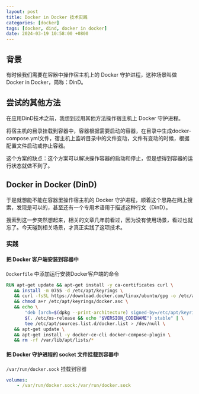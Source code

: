 ```yaml
---
layout: post
title: Docker in Docker 技术实践
categories: [docker]
tags: [docker, dind, docker in docker]
date: 2024-03-19 10:58:00 +0800
---
```

## 背景

有时候我们需要在容器中操作宿主机上的 Docker 守护进程，这种场景叫做 Docker in Docker，简称：DinD。

## 尝试的其他方法

在应用DinD技术之前，我想到过用其他方法操作宿主机上 Docker 守护进程。

将宿主机的目录挂载到容器中，容器根据需要启动的容器，在目录中生成docker-compose.yml文件，宿主机上监听目录中的文件变动，文件有变动的时候，根据配置文件启动或停止容器。

这个方案的缺点：这个方案可以解决操作容器的启动和停止，但是想得到容器的运行状态就做不到了。

## Docker in Docker (DinD)

于是就想能不能在容器里操作宿主机的 Docker 守护进程，顺着这个思路在网上搜索，发现是可以的，甚至还有一个专用术语用于描述这种行文（DinD）。

搜索到这一步突然想起来，相关的文章几年前看过，因为没有使用场景，看过也就忘了。今天碰到相关场景，才真正实践了这项技术。

### 实践

#### 把 Docker 客户端安装到容器中

`Dockerfile` 中添加运行安装Docker客户端的命令

```Dockerfile
RUN apt-get update && apt-get install -y ca-certificates curl \
   && install -m 0755 -d /etc/apt/keyrings \
   && curl -fsSL https://download.docker.com/linux/ubuntu/gpg -o /etc/apt/keyrings/docker.asc \
   && chmod a+r /etc/apt/keyrings/docker.asc \
   && echo \
       "deb [arch=$(dpkg --print-architecture) signed-by=/etc/apt/keyrings/docker.asc] https://download.docker.com/linux/debian \
       $(. /etc/os-release && echo "$VERSION_CODENAME") stable" | \
       tee /etc/apt/sources.list.d/docker.list > /dev/null \
   && apt-get update \
   && apt-get install -y docker-ce-cli docker-compose-plugin \
   && rm -rf /var/lib/apt/lists/*
```

#### 把 Docker 守护进程的 socket 文件挂载到容器中

`/var/run/docker.sock` 挂载到容器

```yaml
volumes:
    - /var/run/docker.sock:/var/run/docker.sock
```

